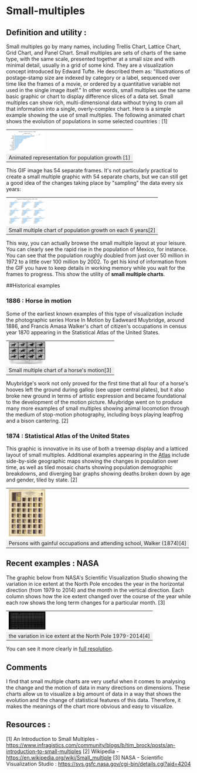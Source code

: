 # Small-multiples

## Definition and utility :
Small multiples go by many names, including Trellis Chart, Lattice Chart, Grid Chart, and Panel Chart.
Small multiples are sets of charts of the same type, with the same scale, presented together at a small size and with minimal detail, usually in a grid of some kind.
They are a visualization concept introduced by Edward Tufte. He described them as:
"Illustrations of postage-stamp size are indexed by category or a label, sequenced over time like the frames of a movie, or ordered by a quantitative variable not used in the single image itself."
In other words, small multiples use the same basic graphic or chart to display difference slices of a data set. Small multiples can show rich, multi-dimensional data without trying to cram all that information into a single, overly-complex chart. 
Here is a simple example showing the use of small multiples. The following animated chart shows the evolution of populations in some selected countries : [1]
<table border="0">
  <tr>
    <td>
      <img src="img/img1.gif" style="width: 100px;">
    </td>
  </tr>
  <tr>
    <td align="center" bgcolor="EFEFEF">
      Animated representation for population growth [1]
    </td>
  </tr>
</table>

This GIF image has 54 separate frames. It's not particularly practical to create a small multiple graphic with 54 separate charts, but we can still get a good idea of the changes taking place by "sampling" the data every six years:
<table border="0">
  <tr>
    <td>
      <img src="img/img2.png" style="width: 100px;">
    </td>
  </tr>
  <tr>
    <td align="center" bgcolor="EFEFEF">
      Small multiple chart of population growth on each 6 years[2]
    </td>
  </tr>
</table>

This way, you can actually browse the small multiple layout at your leisure. You can clearly see the rapid rise in the population of Mexico, for instance. You can see that the population roughly doubled from just over 50 million in 1972 to a little over 100 million by 2002. To get his kind of information from the GIF you have to keep details in working memory while you wait for the frames to progress.
This show the utility of **small multiple charts**.


##Historical examples 

### 1886 : Horse in motion 

Some of the earliest known examples of this type of visualization include the photographic series Horse In Motion by Eadweard Muybridge, around 1886, and Francis Amasa Walker's chart of citizen's occupations in census year 1870 appearing in the Statistical Atlas of the United States. 
<table border="0">
  <tr>
    <td>
      <img src="img/img3.jpg" style="width: 100px;">
    </td>
  </tr>
  <tr>
    <td align="center" bgcolor="EFEFEF">
      Small multiple chart of a horse's motion[3]
    </td>
  </tr>
</table>
Muybridge's work not only proved for the first time that all four of a horse's hooves left the ground during gallop (see upper central plates), but it also broke new ground in terms of artistic expression and became foundational to the development of the motion picture. Muybridge went on to produce many more examples of small multiples showing animal locomotion through the medium of stop-motion photography, including boys playing leapfrog and a bison cantering. [2]

### 1874 : Statistical Atlas of the United States

This graphic is innovative in its use of both a treemap display and a latticed layout of small multiples. Additional examples appearing in the [Atlas](https://fraser.stlouisfed.org/scribd/?title_id=64&filepath=/docs/publications/stat1870/Stat_Atlas1870.pdf) include side-by-side geographic maps showing the changes in population over time, as well as tiled mosaic charts showing population demographic breakdowns, and diverging bar graphs showing deaths broken down by age and gender, tiled by state. [2]



<table border="0">
  <tr>
    <td>
      <img src="img/img4.jpg" style="width: 100px;">
    </td>
  </tr>
  <tr>
    <td align="center" bgcolor="EFEFEF">
      Persons with gainful occupations and attending school, Walker (1874)[4]
    </td>
  </tr>
</table>

## Recent examples : NASA 

The graphic below from NASA's Scientific Visualization Studio showing the variation in ice extent at the North Pole encodes the year in the horizontal direction (from 1979 to 2014) and the month in the vertical direction. Each column shows how the ice extent changed over the course of the year while each row shows the long term changes for a particular month. [3]

<table border="0">
  <tr>
    <td>
      <img src="img/img5.jpg" style="width: 100px;">
    </td>
  </tr>
  <tr>
    <td align="center" bgcolor="EFEFEF">
      the variation in ice extent at the North Pole 1979-2014[4]
    </td>
  </tr>
</table>

You can see it more clearly in [full resolution](https://svs.gsfc.nasa.gov/vis/a000000/a004200/a004204/arctic_ice_extent_12264x6016.tif).

## Comments 

I find that small multiple charts are very useful when it comes to analysing the change and the motion of data in many directions on dimensions. These charts allow us to visualize a big amount of data in a way that shows the evolution and the change of statistical features of this data. Therefore, it makes the meanings of the chart more obvious and easy to visualize.

## Resources : 

[1] An Introduction to Small Multiples - https://www.infragistics.com/community/blogs/b/tim_brock/posts/an-introduction-to-small-multiples
[2] Wikipedia - https://en.wikipedia.org/wiki/Small_multiple
[3] NASA - Scientific Visualization Studio : https://svs.gsfc.nasa.gov/cgi-bin/details.cgi?aid=4204



